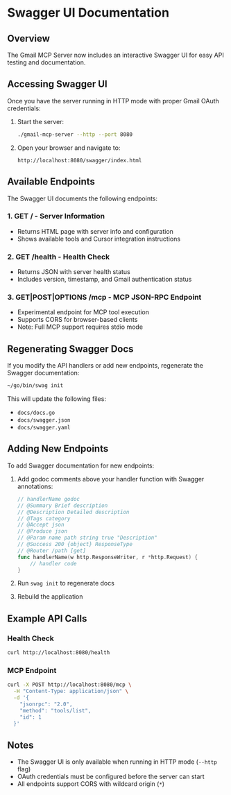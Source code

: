 # Swagger UI Documentation

## Overview
The Gmail MCP Server now includes an interactive Swagger UI for easy API testing and documentation.

## Accessing Swagger UI

Once you have the server running in HTTP mode with proper Gmail OAuth credentials:

1. Start the server:
   ```bash
   ./gmail-mcp-server --http --port 8080
   ```

2. Open your browser and navigate to:
   ```
   http://localhost:8080/swagger/index.html
   ```

## Available Endpoints

The Swagger UI documents the following endpoints:

### 1. **GET /** - Server Information
- Returns HTML page with server info and configuration
- Shows available tools and Cursor integration instructions

### 2. **GET /health** - Health Check
- Returns JSON with server health status
- Includes version, timestamp, and Gmail authentication status

### 3. **GET|POST|OPTIONS /mcp** - MCP JSON-RPC Endpoint
- Experimental endpoint for MCP tool execution
- Supports CORS for browser-based clients
- Note: Full MCP support requires stdio mode

## Regenerating Swagger Docs

If you modify the API handlers or add new endpoints, regenerate the Swagger documentation:

```bash
~/go/bin/swag init
```

This will update the following files:
- `docs/docs.go`
- `docs/swagger.json`
- `docs/swagger.yaml`

## Adding New Endpoints

To add Swagger documentation for new endpoints:

1. Add godoc comments above your handler function with Swagger annotations:
   ```go
   // handlerName godoc
   // @Summary Brief description
   // @Description Detailed description
   // @Tags category
   // @Accept json
   // @Produce json
   // @Param name path string true "Description"
   // @Success 200 {object} ResponseType
   // @Router /path [get]
   func handlerName(w http.ResponseWriter, r *http.Request) {
       // handler code
   }
   ```

2. Run `swag init` to regenerate docs

3. Rebuild the application

## Example API Calls

### Health Check
```bash
curl http://localhost:8080/health
```

### MCP Endpoint
```bash
curl -X POST http://localhost:8080/mcp \
  -H "Content-Type: application/json" \
  -d '{
    "jsonrpc": "2.0",
    "method": "tools/list",
    "id": 1
  }'
```

## Notes

- The Swagger UI is only available when running in HTTP mode (`--http` flag)
- OAuth credentials must be configured before the server can start
- All endpoints support CORS with wildcard origin (`*`)
